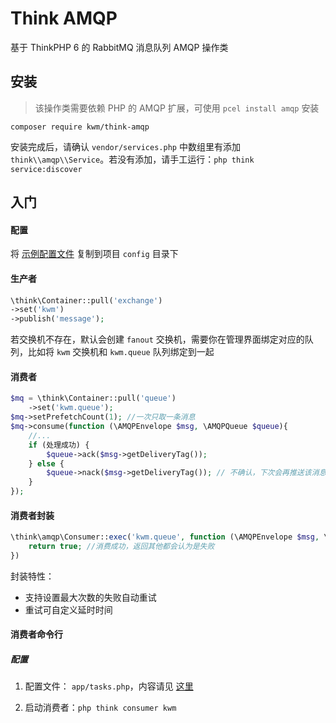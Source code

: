 # Think AMQP
基于 ThinkPHP 6 的 RabbitMQ 消息队列 AMQP 操作类

## 安装
> 该操作类需要依赖 PHP 的 AMQP 扩展，可使用 `pcel install amqp` 安装

```
composer require kwm/think-amqp
```
安装完成后，请确认 `vendor/services.php` 中数组里有添加 `think\\amqp\\Service`。若没有添加，请手工运行：`php think service:discover`

## 入门

#### 配置

将 [示例配置文件](example/config/amqp.php) 复制到项目 `config` 目录下 

#### 生产者

```php
\think\Container::pull('exchange')
->set('kwm')
->publish('message');
```

若交换机不存在，默认会创建 `fanout` 交换机，需要你在管理界面绑定对应的队列，比如将 `kwm` 交换机和 `kwm.queue` 队列绑定到一起

#### 消费者

```php
$mq = \think\Container::pull('queue')
    ->set('kwm.queue');
$mq->setPrefetchCount(1); //一次只取一条消息
$mq->consume(function (\AMQPEnvelope $msg, \AMQPQueue $queue){
    //...
    if (处理成功) {
        $queue->ack($msg->getDeliveryTag());
    } else {
        $queue->nack($msg->getDeliveryTag()); // 不确认，下次会再推送该消息
    }
});
```

#### 消费者封装

```php
\think\amqp\Consumer::exec('kwm.queue', function (\AMQPEnvelope $msg, \AMQPQueue $queue, $deathCount){
    return true; //消费成功，返回其他都会认为是失败
})
```
封装特性：

- 支持设置最大次数的失败自动重试 
- 重试可自定义延时时间

#### 消费者命令行

##### 配置

1. 配置文件： `app/tasks.php`，内容请见 [这里](example/app/tasks.php)

2. 启动消费者：`php think consumer kwm`